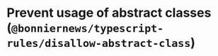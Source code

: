 # Prevent usage of abstract classes (`@bonniernews/typescript-rules/disallow-abstract-class`)

<!-- end auto-generated rule header -->
